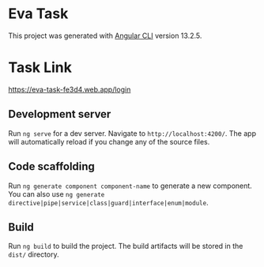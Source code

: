 # Eva Task

This project was generated with [Angular CLI](https://github.com/angular/angular-cli) version 13.2.5.

# Task Link
https://eva-task-fe3d4.web.app/login

## Development server

Run `ng serve` for a dev server. Navigate to `http://localhost:4200/`. The app will automatically reload if you change any of the source files.

## Code scaffolding

Run `ng generate component component-name` to generate a new component. You can also use `ng generate directive|pipe|service|class|guard|interface|enum|module`.

## Build

Run `ng build` to build the project. The build artifacts will be stored in the `dist/` directory.



